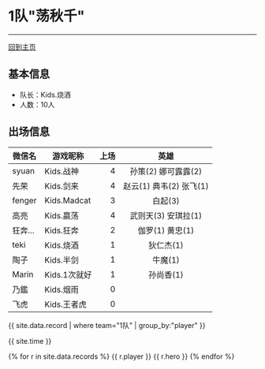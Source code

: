 # 1队"荡秋千"
---

[回到主页](README.md)

## 基本信息
- 队长：Kids.烧酒
- 人数：10人

## 出场信息

|微信名   |   游戏昵称   | 上场 | 英雄 |
|--------|-------------|---:|:------:|
|syuan   | Kids.战神    | 4 | 孙策(2) 娜可露露(2)  |
|先荣    | Kids.剑来    | 4 | 赵云(1) 典韦(2) 张飞(1) |
|fenger  | Kids.Madcat | 3 |白起(3)   |
|高亮    | Kids.嬴荡    | 4|武则天(3) 安琪拉(1) |
|狂奔... |Kids.狂奔     | 2|伽罗(1) 黄忠(1)  |
|teki    | Kids.烧酒    | 1 |狄仁杰(1)|
|陶子    | Kids.半剑    | 1| 牛魔(1)|
|Marin   | Kids.1次就好 | 1 |孙尚香(1)|
|乃鑑    | Kids.烟雨    | 0||
|飞虎    | Kids.王者虎    | 0 ||

{{ site.data.record | where team="1队" | group_by:"player" }}


{{ site.time }}

{% for r in site.data.records %}
     {{ r.player }} {{ r.hero }}
{% endfor %}

